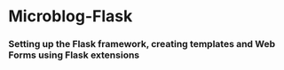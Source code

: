 # Microblog-Flask

### Setting up the Flask framework, creating templates and Web Forms using Flask extensions
